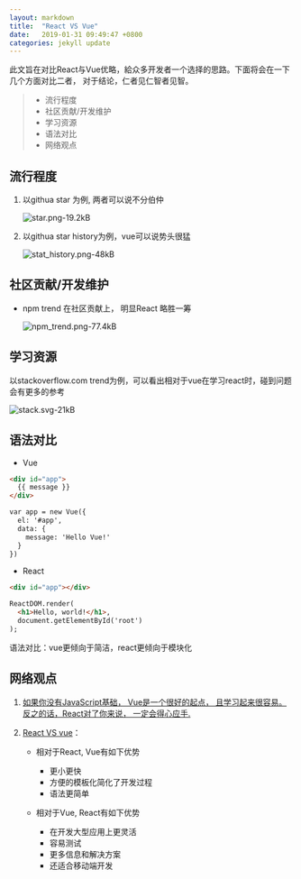 ```yaml
---
layout: markdown
title:  "React VS Vue"
date:   2019-01-31 09:49:47 +0800
categories: jekyll update
---
```



此文旨在对比React与Vue优略，給众多开发者一个选择的思路。下面将会在一下几个方面对比二者， 对于结论，仁者见仁智者见智。

> * 流行程度
> * 社区贡献/开发维护
> * 学习资源
> * 语法对比
> * 网络观点

## 流行程度

1. 以githua star 为例, 两者可以说不分伯仲  

   ![star.png-19.2kB][1]  

1. 以githua star history为例，vue可以说势头很猛

   ![stat_history.png-48kB][2]  


## 社区贡献/开发维护

+ npm trend 在社区贡献上， 明显React 略胜一筹

   ![npm_trend.png-77.4kB][3]



## 学习资源

以stackoverflow.com trend为例，可以看出相对于vue在学习react时，碰到问题会有更多的参考

   ![stack.svg-21kB][4]


## 语法对比
+ Vue

```html
<div id="app">
  {{ message }}
</div>

var app = new Vue({
  el: '#app',
  data: {
    message: 'Hello Vue!'
  }
})
```
+ React

```html
<div id="app"></div>

ReactDOM.render(
  <h1>Hello, world!</h1>,
  document.getElementById('root')
);
```
语法对比：vue更倾向于简洁，react更倾向于模块化 

## 网络观点
1. [如果你没有JavaScript基础， Vue是一个很好的起点， 且学习起来很容易。反之的话，React对了你来说， 一定会得心应手.](https://medium.com/unicorn-supplies/angular-vs-react-vs-vue-a-2017-comparison-c5c52d620176)
1. [React VS vue](https://scotch.io/bar-talk/vuejs-and-reactjs-a-quick-comparison)：
  
   + 相对于React, Vue有如下优势
   
      >
       * 更小更快
       * 方便的模板化简化了开发过程
       * 语法更简单
  
   + 相对于Vue, React有如下优势
   
      > 
       * 在开发大型应用上更灵活
       * 容易测试
       * 更多信息和解决方案
       * 还适合移动端开发


  [1]: http://static.zybuluo.com/zwidny/icr4v1fvn2t13pj452etm63t/star.png
  [2]: http://static.zybuluo.com/zwidny/r8qh2g0lifeglazxoco8z3dh/stat_history.png
  [3]: http://static.zybuluo.com/zwidny/ur6qy5flqqy9ts54jvhalb16/npm_trend.png
  [4]: http://static.zybuluo.com/zwidny/23apv9854zz265n4wb3kykdx/stack.svg